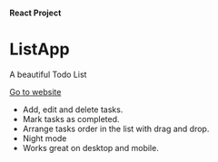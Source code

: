 #### React Project

# ListApp

A beautiful Todo List

[Go to website](https://parthpatel6347.github.io/react-hooks-todo-app/)

- Add, edit and delete tasks.
- Mark tasks as completed.
- Arrange tasks order in the list with drag and drop.
- Night mode
- Works great on desktop and mobile.
